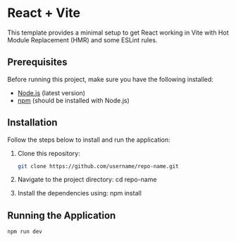 # React + Vite

This template provides a minimal setup to get React working in Vite with Hot Module Replacement (HMR) and some ESLint rules.

## Prerequisites

Before running this project, make sure you have the following installed:

- [Node.js](https://nodejs.org/) (latest version)
- [npm](https://www.npmjs.com/) (should be installed with Node.js)

## Installation

Follow the steps below to install and run the application:

1. Clone this repository:
   ```bash
   git clone https://github.com/username/repo-name.git

2. Navigate to the project directory:
    cd repo-name

3. Install the dependencies using:
    npm install

## Running the Application
    npm run dev